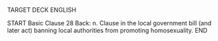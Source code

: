TARGET DECK
ENGLISH

START
Basic
Clause 28
Back: n. Clause in the local government bill (and later act) banning local authorities from promoting homosexuality.
END
